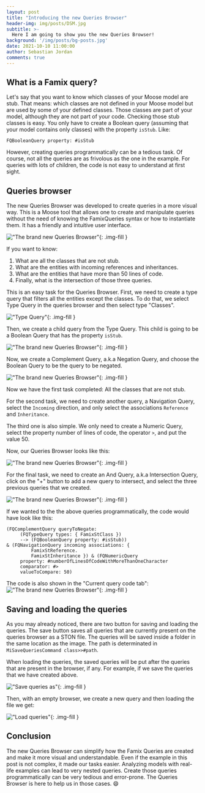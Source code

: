 ```yaml
---
layout: post
title: "Introducing the new Queries Browser"
header-img: img/posts/DSM.jpg
subtitle: >-
  Here I am going to show you the new Queries Browser!
background: '/img/posts/bg-posts.jpg'
date: 2021-10-10 11:00:00
author: Sebastian Jordan
comments: true
---
```


## What is a Famix query?

Let's say that you want to know which classes of your Moose model are stub.
That means: which classes are not defined in your Moose model but are used by some of your defined classes.
Those classes are part of your model, although they are not part of your code.
Checking those stub classes is easy.
You only have to create a Boolean query (assuming that your model contains only classes) with the property `isStub`.
Like:

```st
FQBooleanQuery property: #isStub
```

However, creating queries programmatically can be a tedious task.
Of course, not all the queries are as frivolous as the one in the example.
For queries with lots of children, the code is not easy to understand at first sight.

## Queries browser

The new Queries Browser was developed to create queries in a more visual way.
This is a Moose tool that allows one to create and manipulate queries without the need of knowing the FamixQueries syntax or how to instantiate them.
It has a friendly and intuitive user interface.

!["The brand new Queries Browser"](/img/posts/2021-07-27-the-new-queries-browser/and-query.png){: .img-fill }

If you want to know:

1. What are all the classes that are not stub.
2. What are the entities with incoming references and inheritances.
3. What are the entities that have more than 50 lines of code.
4. Finally, what is the intersection of those three queries.

This is an easy task for the Queries Browser. First, we need to create a type query that filters all the entities except the classes.
To do that, we select Type Query in the queries browser and then select type "Classes".

!["Type Query"](/img/posts/2021-07-27-the-new-queries-browser/type-query.png){: .img-fill }

Then, we create a child query from the Type Query. This child is going to be a Boolean Query that has the property `isStub`.

!["The brand new Queries Browser"](/img/posts/2021-07-27-the-new-queries-browser/child-of-type-query.png){: .img-fill }

Now, we create a Complement Query, a.k.a Negation Query, and choose the Boolean Query to be the query to be negated.

!["The brand new Queries Browser"](/img/posts/2021-07-27-the-new-queries-browser/negation-query.png){: .img-fill }

Now we have the first task completed: All the classes that are not stub.

For the second task, we need to create another query, a Navigation Query, select the `Incoming` direction, and only select the associations `Reference` and `Inheritance`.

The third one is also simple.
We only need to create a Numeric Query, select the property number of lines of code, the operator `>`, and put the value 50.

Now, our Queries Browser looks like this:

!["The brand new Queries Browser"](/img/posts/2021-07-27-the-new-queries-browser/numeric-query.png){: .img-fill }

For the final task, we need to create an And Query, a.k.a Intersection Query, click on the "+" button to add a new query to intersect, and select the three previous queries that we created.

!["The brand new Queries Browser"](/img/posts/2021-07-27-the-new-queries-browser/and-query.png){: .img-fill }

If we wanted to the the above queries programmatically, the code would have look like this:

```st
(FQComplementQuery queryToNegate:
	 (FQTypeQuery types: { FamixStClass })
	 --> (FQBooleanQuery property: #isStub))
& (FQNavigationQuery incoming associations: {
		 FamixStReference.
		 FamixStInheritance }) & (FQNumericQuery
	 property: #numberOfLinesOfCodeWithMoreThanOneCharacter
	 comparator: #>
	 valueToCompare: 50)
```

The code is also shown in the "Current query code tab":
!["The brand new Queries Browser"](/img/posts/2021-07-27-the-new-queries-browser/current-code.png){: .img-fill }

## Saving and loading the queries

As you may already noticed, there are two button for saving and loading the queries. The save button saves all queries that are currently present on the queries browser as a STON file. The queries will be saved inside a folder in the same location as the image. The path is determinated in `MiSaveQueriesCommand class>>#path`.

When loading the queries, the saved queries will be put after the queries that are present in the browser, if any. For example, if we save the queries that we have created above.

!["Save queries as"](/img/posts/2021-07-27-the-new-queries-browser/save-queries.png){: .img-fill }

Then, with an empty browser, we create a new query and then loading the file we get:

!["Load queries"](/img/posts/2021-07-27-the-new-queries-browser/load-queries.png){: .img-fill }

## Conclusion

The new Queries Browser can simplify how the Famix Queries are created and make it more visual and understandable.
Even if the example in this post is not complex, it made our tasks easier.
Analyzing models with real-life examples can lead to very nested queries.
Create those queries programmatically can be very tedious and error-prone.
The Queries Browser is here to help us in those cases. :smile:
